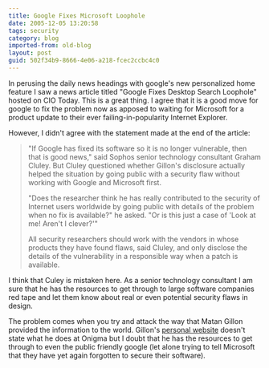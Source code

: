 ```yaml
---
title: Google Fixes Microsoft Loophole
date: 2005-12-05 13:20:58
tags: security
category: blog
imported-from: old-blog
layout: post
guid: 502f34b9-8666-4e06-a218-fcec2ccbc4c0
---
```

In perusing the daily news headings with google's new personalized home feature I saw a news article titled "Google Fixes Desktop Search Loophole" hosted on CIO Today.  This is a great thing.  I agree that it is a good move for google to fix the problem now as apposed to waiting for Microsoft for a product update to their ever failing-in-popularity Internet Explorer.

However, I didn't agree with the statement made at the end of the article:

> "If Google has fixed its software so it is no longer vulnerable, then that is good news," said
> Sophos senior technology consultant Graham Cluley. But Cluley questioned whether Gillon's disclosure actually helped the situation by going public with a security flaw without working with Google and Microsoft first.
>
> "Does the researcher think he has really contributed to the security of Internet users worldwide by going public with details of the problem when no fix is available?" he asked. "Or is this just a case of 'Look at me! Aren't I clever?'"
>
> All security researchers should work with the vendors in whose products they have found flaws, said Cluley, and only disclose the details of the vulnerability in a responsible way when a patch is available.

I think that Culey is mistaken here.  As a senior technology consultant I am sure that he has the resources to get through to large software companies red tape and let them know about real or even potential security flaws in design.

The problem comes when you try and attack the way that Matan Gillon provided the information to the world.  Gillon's [personal website](http://www.hacker.co.il/) doesn't state what he does at Onigma but I doubt that he has the resources to get through to even the public friendly google (let alone trying to tell Microsoft that they have yet again forgotten to secure their software).

